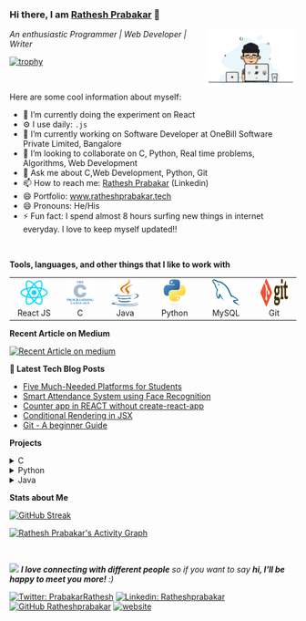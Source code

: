 ### Hi there, I am [Rathesh Prabakar](https://www.ratheshprabakar.tech) 👋


<img align="right" src="code.gif" width=160px;>
 
*An enthusiastic Programmer | Web Developer | Writer*

[![trophy](https://github-profile-trophy.vercel.app/?username=Ratheshprabakar&theme=onedark&row=1&margin-w=2&margin-h=2)](https://github.com/Ratheshprabakar)

<!--
**Connect me :**
<a href="https://linkedin.com/in/ratheshprabakar" target="_blank">
  <img align="left" alt="Rathesh Prabakar's Linkdein" width="22px" src="https://cdn.jsdelivr.net/npm/simple-icons@v3/icons/linkedin.svg" />
</a>
-->

<br/>

Here are some cool information about myself:

- 🔭 I’m currently doing the experiment on React
- ⚙️ I use daily: `.js`
- 🔭 I’m currently working on Software Developer at OneBill Software Private Limited, Bangalore
- 👯 I’m looking to collaborate on C, Python, Real time problems, Algorithms, Web Development
- 💬 Ask me about C,Web Development, Python, Git
- 📫 How to reach me: [Rathesh Prabakar](https://linkedin.com/in/Ratheshprabakar) (Linkedin)
- 😄 Portfolio: www.ratheshprabakar.tech
- 😄 Pronouns: He/His
- ⚡ Fun fact: I spend almost 8 hours surfing new things in internet everyday. I love to keep myself updated!!


<br>

**Tools, languages, and other things that I like to work with**

<table>
  <tr>
     <td align="center" width="96">
      <a href="#macropower-tech">
        <img src="./img/reactjs-icon.svg" width="48" height="48" alt="React" />
      </a>
      <br>React JS
    </td>
        <td align="center" width="96">
      <a href="#macropower-tech">
        <img src="./img/C-svg.svg" width="48" height="48" alt="C" />
      </a>
      <br>C
    </td>
     <td align="center" width="96">
      <a href="#macropower-tech">
        <img src="./img/java-svg.svg" width="48" height="48" alt="Java" />
      </a>
      <br>Java
    </td>
    <td align="center" width="96">
      <a href="#macropower-tech">
        <img src="./img/python-original.svg" width="48" height="48" alt="Python" />
      </a>
      <br>Python
    </td>
   <td align="center"  width="96">
      <a href="#macropower-tech">
        <img src="./img/mysql-original.svg" width="48" height="48" alt="MySQL" />
      </a>
      <br>MySQL
    </td>
    <td align="center" width="96">
      <a href="#macropower-tech">
        <img src="./img/git0svg.svg" width="48" height="48" alt="Git" />
      </a>
      <br>Git
    </td>
  </tr>
</table>

**Recent Article on Medium**

<a target="_blank" href="https://github-readme-medium-recent-article.vercel.app/medium/@ratheshprabakar/0"><img src="https://github-readme-medium-recent-article.vercel.app/medium/@ratheshprabakar/0" alt="Recent Article on medium"></img></a>  

**📩 Latest Tech Blog Posts**

<!-- BLOG-POST-LIST:START -->
- [Five Much-Needed Platforms for Students](https://ratheshprabakar.hashnode.dev/five-much-needed-platforms-for-students)
- [Smart Attendance System using Face Recognition](https://ratheshprabakar.hashnode.dev/attendance-system-using-face-recognition)
- [Counter app in REACT without create-react-app](https://ratheshprabakar.hashnode.dev/counter-app-in-react-without-create-react-app)
- [Conditional Rendering in JSX](https://ratheshprabakar.hashnode.dev/conditional-rendering-in-jsx)
- [Git - A beginner Guide](https://ratheshprabakar.hashnode.dev/git-a-beginner-guide)
<!-- BLOG-POST-LIST:END -->

**Projects**

<details>
<summary>C</summary>
<ul>
<li><a href ="https://github.com/Ratheshprabakar/Food-Ordering-System" target="_blank">Food Ordering System</a></li>
<li><a href ="https://github.com/Ratheshprabakar/Contact-Management-System" target="_blank">Contact Management System</a></li>
<li><a href ="https://github.com/Ratheshprabakar/Ticket_booking-cancellation_system" target="_blank">Ticket Booking Cancellation System</a></li>
<li><a href ="https://github.com/Ratheshprabakar/Bank-Gift-Card-System" target="_blank">Bank Gift Card System</a></li>
<li><a href ="https://github.com/Ratheshprabakar/Flames-App" target="_blank">Flames Application</a></li>
<li><a href ="https://github.com/Ratheshprabakar/Expression-Evaluator" target="_blank">Expression Evaluator</a></li>
<li><a href ="https://github.com/Ratheshprabakar/ATM-Machine" target="_blank">ATM Machine</a></li>
</ul>
</details>

<details>
<summary>Python</summary>
<ul>
<li><a href ="https://github.com/Ratheshprabakar/War-Card-Game" target="_blank">War Card Game</a></li>
<li><a href ="https://github.com/Ratheshprabakar/Smart-Message-Alert-System" target="_blank">Smart Message Alert System</a></li>
<li><a href ="https://github.com/Ratheshprabakar/Attendance-system" target="_blank">Attendance Management System using Face Recognition</a></li>
</ul>
</details>

<details>
<summary>Java</summary>
<ul>
<li><a href="https://github.com/Ratheshprabakar/Student-Maintenance-Application" target="_blank">Student Maintenance REST API</a></li>
<li><a href ="https://github.com/Ratheshprabakar/Music-Player-Application/" target="_blank">Music Player Application</a></li>
<li><a href ="https://github.com/Ratheshprabakar/Quiz-Application" target="_blank">Quiz Application</a></li>
</ul>
</details>



**Stats about Me**

[![GitHub Streak](https://github-readme-streak-stats.herokuapp.com/?user=Ratheshprabakar&theme=dark)](https://github.com/Ratheshprabakar) 

<a href=""><img alt="Rathesh Prabakar's Activity Graph" src="https://activity-graph.herokuapp.com/graph?username=Ratheshprabakar&bg_color=1F222E&color=ffffff&line=f08c2d&point=444040&area=true&hide_border=true" /></a>

<br>

<img src="https://media.giphy.com/media/LnQjpWaON8nhr21vNW/giphy.gif" width="60"> <em><b>I love connecting with different people</b> so if you want to say <b>hi, I'll be happy to meet you more!</b> :)</em>

[![Twitter: PrabakarRathesh](https://img.shields.io/twitter/follow/PrabakarRathesh?style=social)](https://twitter.com/PrabakarRathesh)
[![Linkedin: Ratheshprabakar](https://img.shields.io/badge/-Ratheshprabakar-blue?style=flat-square&logo=Linkedin&logoColor=white&link=https://www.linkedin.com/in/Ratheshprabakar/)](https://www.linkedin.com/in/Ratheshprabakar/)
[![GitHub Ratheshprabakar](https://img.shields.io/github/followers/Ratheshprabakar?label=follow&style=social)](https://github.com/Ratheshprabakar)
[![website](https://img.shields.io/badge/PortfolioWebsite-ratheshprabakar.tech-2648ff?style=flat-square&logo=google-chrome)](https://ratheshprabakar.tech/)




